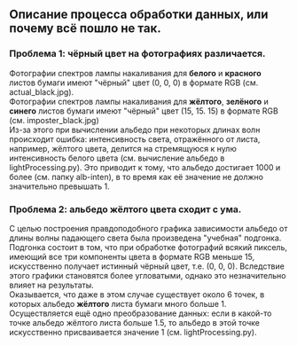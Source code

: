 ## Описание процесса обработки данных, или почему всё пошло не так.
### Проблема 1: чёрный цвет на фотографиях различается.   
Фотографии спектров лампы накаливания для **белого** и **красного** листов бумаги имеют "чёрный" цвет (0, 0, 0) в формате RGB (см. actual_black.jpg).   
Фотографии спектров лампы накаливания для **жёлтого**, **зелёного** и **синего** листов бумаги имеют "чёрный" цвет (15, 15. 15) в формате RGB (см. imposter_black.jpg)    
Из-за этого при вычислении альбедо при некоторых длинах волн происходит ошибка: интенсивность света, отражённого от листа, например, жёлтого цвета, делится на стремящуюся к нулю интенсивность белого цвета (см. вычисление альбедо в lightProcessing.py). Это приводит к тому, что альбедо достигает 1000 и более (см. папку alb-inten), в то время как её значение не должно значительно превышать 1.
### Проблема 2: альбедо жёлтого цвета сходит с ума.
С целью построения правдоподобного графика зависимости альбедо от длины волны падающего света была произведена "учебная" подгонка.    
Подгонка состоит в том, что при обработке фотографий всякий пиксель, имеющий все три компоненты цвета в формате RGB меньше 15, искусственно получает истинный чёрный цвет, т.е. (0, 0, 0). Вследствие этого графики становятся более угловатыми, однако это незначительно влияет на результаты.    
Оказывается, что даже в этом случае существует около 6 точек, в которых альбедо **жёлтого** листа бумаги много больше 1.
Осуществляется ещё одно преобразование данных: если в какой-то точке альбедо жёлтого листа больше 1.5, то альбедо в этой точке искусственно присваивается значение 1 (см. lightProcessing.py).
